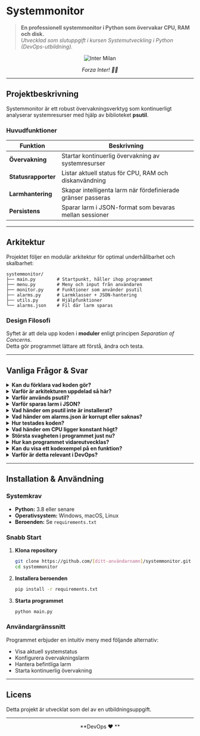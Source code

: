 
# Systemmonitor

> **En professionell systemmonitor i Python som övervakar CPU, RAM och disk.**  
> *Utvecklad som slutuppgift i kursen Systemutveckling i Python (DevOps-utbildning).*

<div align="center">

![Inter Milan](https://logoeps.com/wp-content/uploads/2013/03/inter-milan-vector-logo.png)

*Forza Inter! 🖤💙*

</div>

---

## Projektbeskrivning

Systemmonitor är ett robust övervakningsverktyg som kontinuerligt analyserar systemresurser med hjälp av biblioteket **psutil**.

### Huvudfunktioner

| Funktion | Beskrivning |
|----------|-------------|
| **Övervakning** | Startar kontinuerlig övervakning av systemresurser |
| **Statusrapporter** | Listar aktuell status för CPU, RAM och diskanvändning |
| **Larmhantering** | Skapar intelligenta larm när fördefinierade gränser passeras |
| **Persistens** | Sparar larm i JSON-format som bevaras mellan sessioner |

---

## Arkitektur

Projektet följer en modulär arkitektur för optimal underhållbarhet och skalbarhet:

```
systemmonitor/
├── main.py        # Startpunkt, håller ihop programmet
├── menu.py        # Meny och input från användaren  
├── monitor.py     # Funktioner som använder psutil
├── alarms.py      # Larmklasser + JSON-hantering
├── utils.py       # Hjälpfunktioner
└── alarms.json    # Fil där larm sparas
```

### Design Filosofi

Syftet är att dela upp koden i **moduler** enligt principen *Separation of Concerns*.  
Detta gör programmet lättare att förstå, ändra och testa.

---

## Vanliga Frågor & Svar

<details>
<summary><strong>Kan du förklara vad koden gör?</strong></summary>

Den övervakar systemresurser. Programmet mäter CPU, RAM och disk, visar status i konsolen och sparar larm i en JSON-fil när gränser passeras.

</details>

<details>
<summary><strong>Varför är arkitekturen uppdelad så här?</strong></summary>

För att separera ansvar. Meny för input, monitor för mätning, alarms för logik, utils för stöd.  
**Typiskt DevOps-tänk: Separation of concerns.**

</details>

<details>
<summary><strong>Varför används psutil?</strong></summary>

För att enkelt hämta systemdata i Python:

```python
import psutil
print(psutil.cpu_percent())
```

</details>

<details>
<summary><strong>Varför sparas larm i JSON?</strong></summary>

För att de ska finnas kvar mellan körningar. JSON är både lättläst för människor och enkelt att hantera i Python:

```python
import json
with open("alarms.json", "w") as f:
    json.dump({"cpu": "80%"}, f)
```

</details>
<details>
<summary><strong>Vad händer om psutil inte är installerat?</strong></summary>

Programmet kraschar vid import. **Lösning:** Definiera beroenden i `requirements.txt`.

</details>

<details>
<summary><strong>Vad händer om alarms.json är korrupt eller saknas?</strong></summary>

Då får man fel vid load. En lösning är att skapa en ny tom fil automatiskt.

</details>

<details>
<summary><strong>Hur testades koden?</strong></summary>

Genom systematiska manuella tester i terminalen:

- ✓ Startade övervakning
- ✓ Triggade larm  
- ✓ Kollade att JSON uppdaterades

</details>

<details>
<summary><strong>Vad händer om CPU ligger konstant högt?</strong></summary>

Då triggas flera larm. I en vidareutveckling kan man sätta rate limiting (t.ex. ett larm per minut).

</details>

<details>
<summary><strong>Största svagheten i programmet just nu?</strong></summary>

Att den inte loggar historisk data. Den visar bara nuvarande status.

</details>

<details>
<summary><strong>Hur kan programmet vidareutvecklas?</strong></summary>

### Framtida Utvecklingsmöjligheter

- 📊 **Historikloggning** - Lagra data i fil/databas
- 🌐 **Web Dashboard** - Bygga gränssnitt med Flask
- 📱 **Notifieringar** - Koppla larm till Slack/Teams  
- 🐳 **Containerisering** - Dockerisera och skicka metrik till Prometheus/Grafana

</details>

<details>
<summary><strong>Kan du visa ett kodexempel på en funktion?</strong></summary>

Ja, här är en funktion från `monitor.py`:

```python
import psutil

def read_memory():
    return psutil.virtual_memory()

print(read_memory())
```

</details>

<details>
<summary><strong>Varför är detta relevant i DevOps?</strong></summary>

För att **övervakning är en kärnuppgift i DevOps**.  
Den här uppgiften är en förenklad övning som tränar på just grunden: mäta resurser, hantera larm och strukturera kod modulärt.

</details>

---

## Installation & Användning

### Systemkrav
- **Python:** 3.8 eller senare
- **Operativsystem:** Windows, macOS, Linux
- **Beroenden:** Se `requirements.txt`

### Snabb Start

1. **Klona repository**
   ```bash
   git clone https://github.com/[ditt-användarnamn]/systemmonitor.git
   cd systemmonitor
   ```

2. **Installera beroenden**
   ```bash
   pip install -r requirements.txt
   ```

3. **Starta programmet**
   ```bash
   python main.py
   ```

### Användargränssnitt
Programmet erbjuder en intuitiv meny med följande alternativ:
- Visa aktuell systemstatus
- Konfigurera övervakningslarm  
- Hantera befintliga larm
- Starta kontinuerlig övervakning

---

## Licens

Detta projekt är utvecklat som del av en utbildningsuppgift. 

---

<div align="center">

**DevOps ❤️ **


</div>

